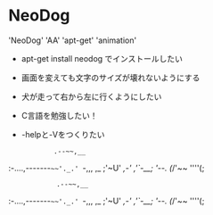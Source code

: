 # NeoDog
'NeoDog' 'AA' 'apt-get' 'animation'
- apt-get install neodog でインストールしたい
- 画面を変えても文字のサイズが壊れないようにする
- 犬が走って右から左に行くようにしたい
- C言語を勉強したい！
- -helpと-Vをつくりたい




              .--~~,__
:-....,-------`~~'._.'
 `-,,,  ,_      ;'~U'
  _,-' ,'`-__; '--.
 (_/'~~      ''''(;


                .--~~,__
   :-....,-------`~~'._.'
    `-,,,  ,_      ;'~U'
     _,-' ,'`-__; '--.
    (_/'~~      ''''(;
